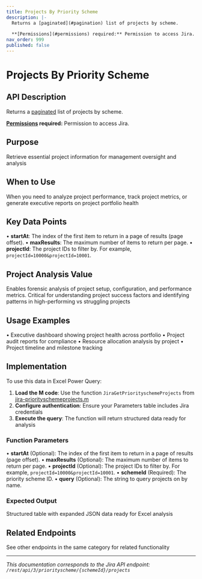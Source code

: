 ```yaml
---
title: Projects By Priority Scheme
description: |-
  Returns a [paginated](#pagination) list of projects by scheme.
  
  **[Permissions](#permissions) required:** Permission to access Jira.
nav_order: 999
published: false
---
```


# Projects By Priority Scheme

## API Description
Returns a [paginated](#pagination) list of projects by scheme.

**[Permissions](#permissions) required:** Permission to access Jira.

## Purpose
Retrieve essential project information for management oversight and analysis

## When to Use
When you need to analyze project performance, track project metrics, or generate executive reports on project portfolio health

## Key Data Points
• **startAt**: The index of the first item to return in a page of results (page offset).
• **maxResults**: The maximum number of items to return per page.
• **projectId**: The project IDs to filter by. For example, `projectId=10000&projectId=10001`.

## Project Analysis Value
Enables forensic analysis of project setup, configuration, and performance metrics. Critical for understanding project success factors and identifying patterns in high-performing vs struggling projects

## Usage Examples
• Executive dashboard showing project health across portfolio
• Project audit reports for compliance
• Resource allocation analysis by project
• Project timeline and milestone tracking

## Implementation
To use this data in Excel Power Query:

1. **Load the M code**: Use the function `JiraGetPriorityschemeProjects` from [jira-priorityschemeprojects.m](../assets/jira-priorityschemeprojects.m)
2. **Configure authentication**: Ensure your Parameters table includes Jira credentials
3. **Execute the query**: The function will return structured data ready for analysis

### Function Parameters
• **startAt** (Optional): The index of the first item to return in a page of results (page offset).
• **maxResults** (Optional): The maximum number of items to return per page.
• **projectId** (Optional): The project IDs to filter by. For example, `projectId=10000&projectId=10001`.
• **schemeId** (Required): The priority scheme ID.
• **query** (Optional): The string to query projects on by name.

### Expected Output
Structured table with expanded JSON data ready for Excel analysis

## Related Endpoints
See other endpoints in the same category for related functionality

---
*This documentation corresponds to the Jira API endpoint: `/rest/api/3/priorityscheme/{schemeId}/projects`*
